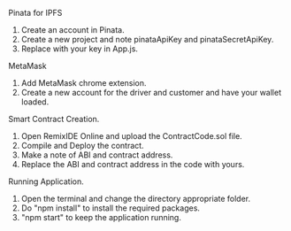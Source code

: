 Pinata for IPFS
1. Create an account in Pinata.
2. Create a new project and note pinataApiKey and pinataSecretApiKey.
3. Replace with your key in App.js.

MetaMask
1. Add MetaMask chrome extension.
2. Create a new account for the driver and customer and have your wallet loaded.

Smart Contract Creation.
1. Open RemixIDE Online and upload the ContractCode.sol file.
2. Compile and Deploy the contract.
3. Make a note of ABI and contract address.
4. Replace the ABI and contract address in the code with yours.

Running Application.
1. Open the terminal and change the directory appropriate folder.
2. Do "npm install" to install the required packages.
3. "npm start" to keep the application running.
